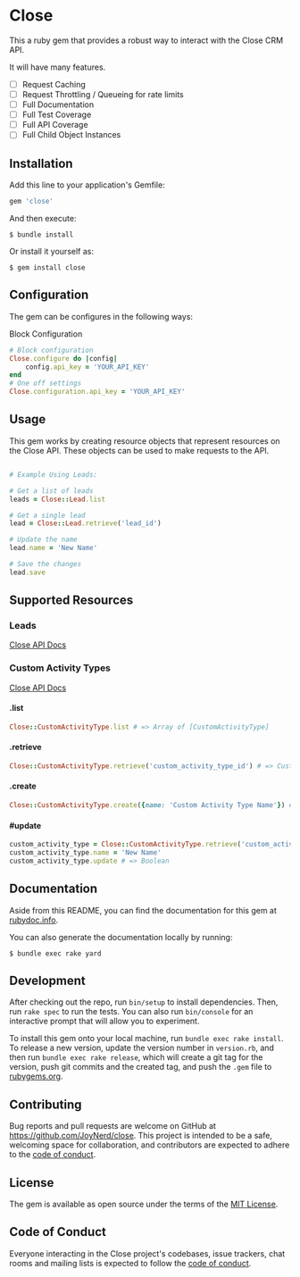 # Close

This a ruby gem that provides a robust way to interact with the Close
CRM API.

It will have many features.

- [ ] Request Caching
- [ ] Request Throttling / Queueing for rate limits
- [ ] Full Documentation
- [ ] Full Test Coverage
- [ ] Full API Coverage
- [ ] Full Child Object Instances

## Installation

Add this line to your application's Gemfile:

```ruby
gem 'close'
```

And then execute:

    $ bundle install

Or install it yourself as:

    $ gem install close

## Configuration

The gem can be configures in the following ways:

Block Configuration
    
```ruby
# Block configuration
Close.configure do |config|
    config.api_key = 'YOUR_API_KEY'
end
# One off settings
Close.configuration.api_key = 'YOUR_API_KEY'
```


## Usage

This gem works by creating resource objects that represent resources on 
the Close API. These objects can be used to make requests to the API.

```ruby

# Example Using Leads:

# Get a list of leads
leads = Close::Lead.list

# Get a single lead
lead = Close::Lead.retrieve('lead_id')

# Update the name
lead.name = 'New Name'

# Save the changes
lead.save


```

## Supported Resources

### Leads
[Close API Docs](https://developer.close.com/resources/leads/)

### Custom Activity Types
[Close API Docs](https://developer.close.com/resources/custom-activities/custom-activity-types/)

#### .list
```ruby
Close::CustomActivityType.list # => Array of [CustomActivityType]
```

#### .retrieve
```ruby
Close::CustomActivityType.retrieve('custom_activity_type_id') # => CustomActivityType
```

#### .create
```ruby
Close::CustomActivityType.create({name: 'Custom Activity Type Name'}) # => CustomActivityType
```

#### #update
```ruby
custom_activity_type = Close::CustomActivityType.retrieve('custom_activity_type_id')
custom_activity_type.name = 'New Name'
custom_activity_type.update # => Boolean
```



## Documentation

Aside from this README, you can find the documentation for this gem at [rubydoc.info](https://www.rubydoc.info/gems/close).

You can also generate the documentation locally by running:

    $ bundle exec rake yard



## Development

After checking out the repo, run `bin/setup` to install dependencies. Then, run `rake spec` to run the tests. You can also run `bin/console` for an interactive prompt that will allow you to experiment.

To install this gem onto your local machine, run `bundle exec rake install`. To release a new version, update the version number in `version.rb`, and then run `bundle exec rake release`, which will create a git tag for the version, push git commits and the created tag, and push the `.gem` file to [rubygems.org](https://rubygems.org).

## Contributing

Bug reports and pull requests are welcome on GitHub at https://github.com/JoyNerd/close. This project is intended to be a safe, welcoming space for collaboration, and contributors are expected to adhere to the [code of conduct](https://github.com/JoyNerd/close/blob/master/CODE_OF_CONDUCT.md).

## License

The gem is available as open source under the terms of the [MIT License](https://opensource.org/licenses/MIT).

## Code of Conduct

Everyone interacting in the Close project's codebases, issue trackers, chat rooms and mailing lists is expected to follow the [code of conduct](https://github.com/[USERNAME]/close/blob/master/CODE_OF_CONDUCT.md).
